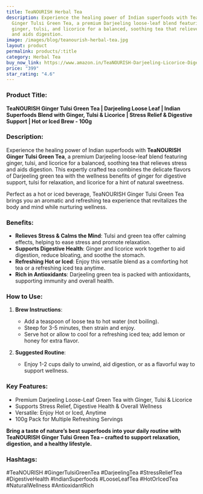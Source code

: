 ```yaml
---
title: TeaNOURISH Herbal Tea
description: Experience the healing power of Indian superfoods with TeaNOURISH
  Ginger Tulsi Green Tea, a premium Darjeeling loose-leaf blend featuring
  ginger, tulsi, and licorice for a balanced, soothing tea that relieves stress
  and aids digestion.
image: /images/blog/teanourish-herbal-tea.jpg
layout: product
permalink: products/:title
category: Herbal Tea
buy_now_link: https://www.amazon.in/TeaNOURISH-Darjeeling-Licorice-Digestion-INGREDIENTS/dp/B097MKZ146/ref=sr_1_25?crid=2X6ONFCQBN0WP&tag=m0150-21
price: "399"
star_rating: "4.6"
---
```

### Product Title:
**TeaNOURISH Ginger Tulsi Green Tea | Darjeeling Loose Leaf | Indian Superfoods Blend with Ginger, Tulsi & Licorice | Stress Relief & Digestive Support | Hot or Iced Brew - 100g**

### Description:
Experience the healing power of Indian superfoods with **TeaNOURISH Ginger Tulsi Green Tea**, a premium Darjeeling loose-leaf blend featuring ginger, tulsi, and licorice for a balanced, soothing tea that relieves stress and aids digestion. This expertly crafted tea combines the delicate flavors of Darjeeling green tea with the wellness benefits of ginger for digestive support, tulsi for relaxation, and licorice for a hint of natural sweetness.

Perfect as a hot or iced beverage, TeaNOURISH Ginger Tulsi Green Tea brings you an aromatic and refreshing tea experience that revitalizes the body and mind while nurturing wellness.

### Benefits:
- **Relieves Stress & Calms the Mind**: Tulsi and green tea offer calming effects, helping to ease stress and promote relaxation.
- **Supports Digestive Health**: Ginger and licorice work together to aid digestion, reduce bloating, and soothe the stomach.
- **Refreshing Hot or Iced**: Enjoy this versatile blend as a comforting hot tea or a refreshing iced tea anytime.
- **Rich in Antioxidants**: Darjeeling green tea is packed with antioxidants, supporting immunity and overall health.

### How to Use:
1. **Brew Instructions**:
   - Add a teaspoon of loose tea to hot water (not boiling).
   - Steep for 3-5 minutes, then strain and enjoy.
   - Serve hot or allow to cool for a refreshing iced tea; add lemon or honey for extra flavor.

2. **Suggested Routine**:
   - Enjoy 1-2 cups daily to unwind, aid digestion, or as a flavorful way to support wellness.

### Key Features:
- Premium Darjeeling Loose-Leaf Green Tea with Ginger, Tulsi & Licorice
- Supports Stress Relief, Digestive Health & Overall Wellness
- Versatile: Enjoy Hot or Iced, Anytime
- 100g Pack for Multiple Refreshing Servings

**Bring a taste of nature’s best superfoods into your daily routine with TeaNOURISH Ginger Tulsi Green Tea – crafted to support relaxation, digestion, and a healthy lifestyle.**

### Hashtags:
#TeaNOURISH #GingerTulsiGreenTea #DarjeelingTea #StressReliefTea #DigestiveHealth #IndianSuperfoods #LooseLeafTea #HotOrIcedTea #NaturalWellness #AntioxidantRich
